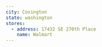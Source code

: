 ```yaml
---
city: Covington
state: washington
stores:
  - address: 17432 SE 270th Place
    name: Walmart
---
```

